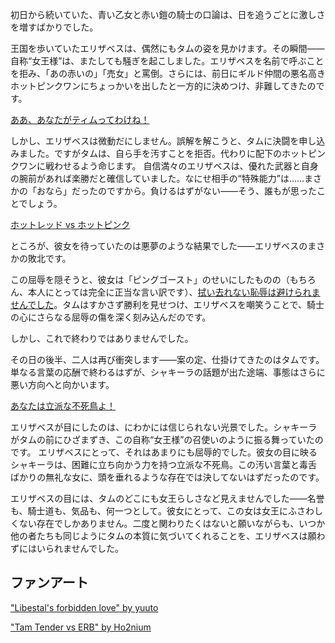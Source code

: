 <!-- title: 女王様だって？ -->
<!-- relationship: Enemy -->

初日から続いていた、青い乙女と赤い鎧の騎士の口論は、日を追うごとに激しさを増すばかりでした。

王国を歩いていたエリザベスは、偶然にもタムの姿を見かけます。その瞬間――自称“女王様”は、またしても騒ぎを起こしました。エリザベスを名前で呼ぶことを拒み、「あの赤いの」「売女」と罵倒。さらには、前日にギルド仲間の悪名高きホットピンクワンにちょっかいを出したと一方的に決めつけ、非難してきたのです。

[ああ、あなたがティムってわけね！](#embed:https://www.youtube.com/live/M3cuDNZrIKM?feature=shared&t=7039)

しかし、エリザベスは微動だにしません。誤解を解こうと、タムに決闘を申し込みました。ですがタムは、自ら手を汚すことを拒否。代わりに配下のホットピンクワンに戦わせるよう命じます。
自信満々のエリザベスは、優れた武器と自身の腕前があれば楽勝だと確信していました。なにせ相手の“特殊能力”は……まさかの「おなら」だったのですから。負けるはずがない――そう、誰もが思ったことでしょう。

[ホットレッド vs ホットピンク](#embed:https://www.youtube.com/live/M3cuDNZrIKM?t=7494)

ところが、彼女を待っていたのは悪夢のような結果でした――エリザベスのまさかの敗北です。

この屈辱を隠そうと、彼女は「ピングゴースト」のせいにしたものの（もちろん、本人にとっては完全に正当な言い訳です）、[拭い去れない恥辱は避けられませんでした](https://www.youtube.com/live/M3cuDNZrIKM?feature=shared&t=7553)。タムはすかさず勝利を見せつけ、エリザベスを嘲笑うことで、騎士の心にさらなる屈辱の傷を深く刻み込んだのです。

しかし、これで終わりではありませんでした。

その日の後半、二人は再び衝突します――案の定、仕掛けてきたのはタムです。単なる言葉の応酬で終わるはずが、シャキーラの話題が出た途端、事態はさらに悪い方向へと向かいます。

[あなたは立派な不死鳥よ！](#embed:https://www.youtube.com/live/M3cuDNZrIKM?feature=shared&t=7788)

エリザベスが目にしたのは、にわかには信じられない光景でした。シャキーラがタムの前にひざまずき、この自称“女王様”の召使いのように振る舞っていたのです。
エリザベスにとって、それはあまりにも屈辱的でした。彼女の目に映るシャキーラは、困難に立ち向かう力を持つ立派な不死鳥。この汚い言葉と毒舌ばかりの無礼な女に、頭を垂れるような存在では決してないはずだったのです。

エリザベスの目には、タムのどこにも女王らしさなど見えませんでした――名誉も、騎士道も、気品も、何一つとして。彼女にとって、この女は女王にふさわしくない存在でしかありません。二度と関わりたくはないと願いながらも、いつか他の者たちも同じようにタムの本質に気づいてくれることを、エリザベスは願わずにはいられませんでした。

## ファンアート

["Libestal's forbidden love" by yuuto](https://x.com/yuutomeh97/status/1830490741384356254)

["Tam Tender vs ERB" by Ho2nium](https://x.com/H_Hornium/status/1831083165341106580/photo/1)